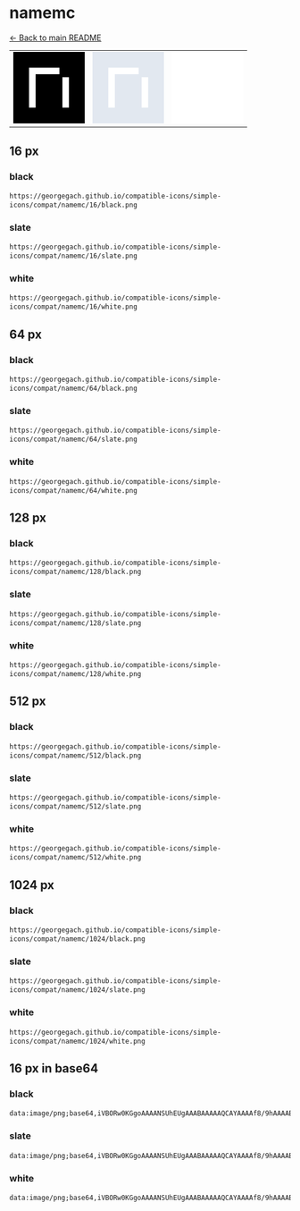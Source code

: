 # namemc

[← Back to main README](../../README.md)

<table><tr>
  <td><img src="./128/black.png" width="128" alt="namemc black icon" /></td>
  <td><img src="./128/slate.png" width="128" alt="namemc slate icon" /></td>
  <td><img src="./128/white.png" width="128" alt="namemc white icon" /></td>
</tr></table>

## 16 px

### black
```
https://georgegach.github.io/compatible-icons/simple-icons/compat/namemc/16/black.png
```

### slate
```
https://georgegach.github.io/compatible-icons/simple-icons/compat/namemc/16/slate.png
```

### white
```
https://georgegach.github.io/compatible-icons/simple-icons/compat/namemc/16/white.png
```

## 64 px

### black
```
https://georgegach.github.io/compatible-icons/simple-icons/compat/namemc/64/black.png
```

### slate
```
https://georgegach.github.io/compatible-icons/simple-icons/compat/namemc/64/slate.png
```

### white
```
https://georgegach.github.io/compatible-icons/simple-icons/compat/namemc/64/white.png
```

## 128 px

### black
```
https://georgegach.github.io/compatible-icons/simple-icons/compat/namemc/128/black.png
```

### slate
```
https://georgegach.github.io/compatible-icons/simple-icons/compat/namemc/128/slate.png
```

### white
```
https://georgegach.github.io/compatible-icons/simple-icons/compat/namemc/128/white.png
```

## 512 px

### black
```
https://georgegach.github.io/compatible-icons/simple-icons/compat/namemc/512/black.png
```

### slate
```
https://georgegach.github.io/compatible-icons/simple-icons/compat/namemc/512/slate.png
```

### white
```
https://georgegach.github.io/compatible-icons/simple-icons/compat/namemc/512/white.png
```

## 1024 px

### black
```
https://georgegach.github.io/compatible-icons/simple-icons/compat/namemc/1024/black.png
```

### slate
```
https://georgegach.github.io/compatible-icons/simple-icons/compat/namemc/1024/slate.png
```

### white
```
https://georgegach.github.io/compatible-icons/simple-icons/compat/namemc/1024/white.png
```

## 16 px in base64

### black
```
data:image/png;base64,iVBORw0KGgoAAAANSUhEUgAAABAAAAAQCAYAAAAf8/9hAAAABmJLR0QA/wD/AP+gvaeTAAAAcUlEQVQ4jWNkYGD4z0ABYKJEM1UMYEHj32FgYDiKQ60XAwODKDaJ/0h4AR7LjqGp/c/AwPAf3QUw8IGBgeEzmpgAAwPDcQYGBhV0l2BzwWMstj2Gyi1AFh/4WBiGBlgzQEKZFYtaVqicNbIgI8OQz0wATXAfKh5DJV0AAAAASUVORK5CYII=
```

### slate
```
data:image/png;base64,iVBORw0KGgoAAAANSUhEUgAAABAAAAAQCAYAAAAf8/9hAAAABmJLR0QA/wD/AP+gvaeTAAAApklEQVQ4je2TPQrCQBSEv1ns1UKCoFaeQi8gnsJTihdQL2GjNkm3kj5joUUiG3/Q0oFX7DDv4+3yVqc8mi8Uvmn+CaDzcD5gb5NJaQkMngPs7WTYX6X6z8VlZ/sF4K5jHmMQZZPtnqS97Wl9kuQbBFHajOolEcdZd4a9bmRTgE/0B4Ae/sJtkUJYYGfNpAqqaoM0B6ZtAAAM6A0PWq6QCqa8VsAnugJ3eD5+XzDV+wAAAABJRU5ErkJggg==
```

### white
```
data:image/png;base64,iVBORw0KGgoAAAANSUhEUgAAABAAAAAQCAYAAAAf8/9hAAAABmJLR0QA/wD/AP+gvaeTAAAAeElEQVQ4jWP8////fwYKABMlmqliAAsa/w4DA8NRHGq9GBgYRDFE/6OCBbhs+v///7H/WAC6C2CKPzAwMHxGExZgYGA4zsDAoILsElxh8JmBgUEGDX9gZGS0YmBg2IascOBjYRgaYA1NC6xY1LJC5ayRBRmHfmYCALqnQknaTET8AAAAAElFTkSuQmCC
```

